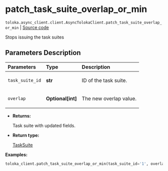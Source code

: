 # patch_task_suite_overlap_or_min
`toloka.async_client.client.AsyncTolokaClient.patch_task_suite_overlap_or_min` | [Source code](https://github.com/Toloka/toloka-kit/blob/v1.1.1/src/client/__init__.py#L0)

Stops issuing the task suites

## Parameters Description

| Parameters | Type | Description |
| :----------| :----| :-----------|
`task_suite_id`|**str**|<p>ID of the task suite.</p>
`overlap`|**Optional\[int\]**|<p>The new overlap value.</p>

* **Returns:**

  Task suite with updated fields.

* **Return type:**

  [TaskSuite](toloka.client.task_suite.TaskSuite.md)

**Examples:**


```python
toloka_client.patch_task_suite_overlap_or_min(task_suite_id='1', overlap=100)
```
